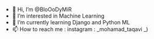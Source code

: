 - 👋 Hi, I’m @BloOoDyMiR
- 👀 I’m interested in Machine Learning
- 🌱 I’m currently learning Django and Python ML
- 📫 How to reach me : instagram : _mohamad_taqavi _)

<!---
BloOoDyMiR/BloOoDyMiR is a ✨ special ✨ repository because its `README.md` (this file) appears on your GitHub profile.
You can click the Preview link to take a look at your changes.
--->
